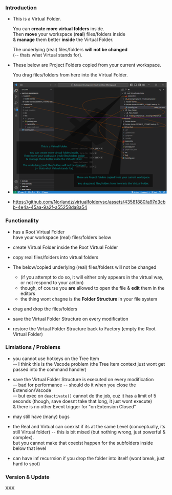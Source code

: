 ### Introduction

- This is a Virtual Folder.

  You can **create more virtual folders** inside. \
  Then **move** your workspace (**real**) files/folders inside \
  & **manage** them better **inside** the Virtual Folder. 

  The underlying (real) files/folders **will not be changed** \
  (-- thats what Virtual stands for).

- These below are Project Folders copied from your current workspace.

  You drag files/folders from here into the Virtual Folder.

- ![demo](<virtualfoldervsc demo 20230930 .png>)
- https://github.com/Norlandz/virtualfoldervsc/assets/43581880/a97d3cbb-4e4a-45aa-9a2f-a55258da8a54


  
### Functionality

- has a Root Virtual Folder \
  have your workspace (real) files/folders below
 
- create Virtual Folder inside the Root Virtual Folder
 
- copy real files/folders into virtual folders
 
- The below/copied underlying (real) files/folders will not be changed 
  - (if you attempt to do so, it will either only appears in the virtual way, or not respond to your action)
  - though, of course you **are** allowed to open the file & **edit** them in the editors 
  - the thing wont chagne is the **Folder Structure** in your file system
 
- drag and drop the files/folders
 
- save the Virtual Folder Structure on every modification 
 
- restore the Virtual Folder Structure back to Factory (empty the Root Virtual Folder)

### Limiations / Problems

- you cannot use hotkeys on the Tree Item \
  -- I think this is the Vscode problem (the Tree Item context just wont get passed into the command handler)

- save the Virtual Folder Structure is executed on every modification \
  -- bad for performance -- should do it when you close the Extension/Vscode \
  -- but exec on `deactivate()` cannot do the job, cuz it has a limit of 5 seconds (though, save doesnt take that long, it just wont execute) \
  & there is no other Event trigger for "on Extension Closed"

- may still have (many) bugs

- the Real and Virtual can coexist if its at the same Level (conceptually, its still Virtual folder) -- this is bit mixed (but nothing wrong, just powerful & complex). \
  but you cannot make that coexist happen for the subfolders inside below that level

- can have inf recurrsion if you drop the folder into itself (wont break, just hard to spot)

### Version & Update

XXX



